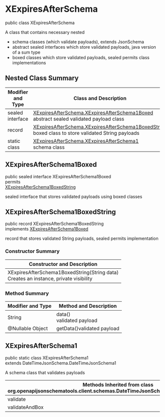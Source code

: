 # XExpiresAfterSchema
public class XExpiresAfterSchema<br>

A class that contains necessary nested
- schema classes (which validate payloads), extends JsonSchema
- abstract sealed interfaces which store validated payloads, java version of a sum type
- boxed classes which store validated payloads, sealed permits class implementations

## Nested Class Summary
| Modifier and Type | Class and Description |
| ----------------- | ---------------------- |
| sealed interface | [XExpiresAfterSchema.XExpiresAfterSchema1Boxed](#xexpiresafterschema1boxed)<br> abstract sealed validated payload class |
| record | [XExpiresAfterSchema.XExpiresAfterSchema1BoxedString](#xexpiresafterschema1boxedstring)<br> boxed class to store validated String payloads |
| static class | [XExpiresAfterSchema.XExpiresAfterSchema1](#xexpiresafterschema1)<br> schema class |

## XExpiresAfterSchema1Boxed
public sealed interface XExpiresAfterSchema1Boxed<br>
permits<br>
[XExpiresAfterSchema1BoxedString](#xexpiresafterschema1boxedstring)

sealed interface that stores validated payloads using boxed classes

## XExpiresAfterSchema1BoxedString
public record XExpiresAfterSchema1BoxedString<br>
implements [XExpiresAfterSchema1Boxed](#xexpiresafterschema1boxed)

record that stores validated String payloads, sealed permits implementation

### Constructor Summary
| Constructor and Description |
| --------------------------- |
| XExpiresAfterSchema1BoxedString(String data)<br>Creates an instance, private visibility |

### Method Summary
| Modifier and Type | Method and Description |
| ----------------- | ---------------------- |
| String | data()<br>validated payload |
| @Nullable Object | getData()validated payload |

## XExpiresAfterSchema1
public static class XExpiresAfterSchema1<br>
extends DateTimeJsonSchema.DateTimeJsonSchema1

A schema class that validates payloads

| Methods Inherited from class org.openapijsonschematools.client.schemas.DateTimeJsonSchema.DateTimeJsonSchema1 |
| ------------------------------------------------------------------ |
| validate                                                           |
| validateAndBox                                                     |
